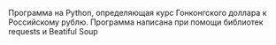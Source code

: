 Программа на Python, определяющая курс Гонконгского доллара к Российскому рублю. Программа написана при помощи библиотек requests и Beatiful Soup
